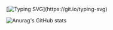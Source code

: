 [![Typing SVG](https://readme-typing-svg.herokuapp.com?color=%2336BCF7&center=true&vCenter=true&multiline=true&width=530&height=106&lines=Hi%2C+My+name+is+Ahmed.;I+love+to+learn+new+computer+technology.)](https://git.io/typing-svg)

![Anurag's GitHub stats](https://github-readme-stats.vercel.app/api?UyCoder=anuraghazra&show_icons=true&theme=radical)
